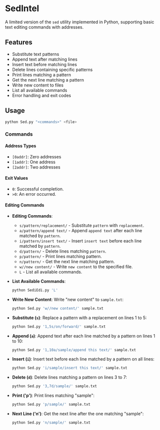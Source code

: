 # SedIntel

A limited version of the `sed` utility implemented in Python, supporting basic text editing commands with addresses.

## Features

- Substitute text patterns
- Append text after matching lines
- Insert text before matching lines
- Delete lines containing specific patterns
- Print lines matching a pattern
- Get the next line matching a pattern
- Write new content to files
- List all available commands
- Error handling and exit codes

## Usage

```bash
python Sed.py "<commands>" <file>
```

### Commands

#### Address Types

- `[0addr]`: Zero addresses
- `[1addr]`: One address
- `[2addr]`: Two addresses

#### Exit Values

- `0`: Successful completion.
- `>0`: An error occurred.
  
#### Editing Commands

- **Editing Commands**:
  - `s/pattern/replacement/` - Substitute `pattern` with `replacement`.
  - `a/pattern/append text/` - Append `append text` after each line matched by `pattern`.
  - `i/pattern/insert text/` - Insert `insert text` before each line matched by `pattern`.
  - `d/pattern/` - Delete lines matching `pattern`.
  - `p/pattern/` - Print lines matching pattern.
  - `n/pattern/` - Get the next line matching pattern.
  - `w//new content/` - Write `new content` to the specified file.
  - `L` - List all available commands.
- **List Available Commands**:

  ```sh
  python SediEdi.py 'L' 
  ```

- **Write New Content**: Write "new content" to `sample.txt`:

  ```sh
  python Sed.py 'w//new content/' sample.txt
  ```

- **Substitute (`s`)**: Replace a pattern with a replacement on lines 1 to 5:

  ```sh
  python Sed.py '1,5s/on/forward/' sample.txt
  ```

- **Append (`a`)**: Append text after each line matched by a pattern on lines 1 to 10:

  ```sh
  python Sed.py '1,10a/sample/append this text/' sample.txt
  ```

- **Insert (`i`)**: Insert text before each line matched by a pattern on all lines:

  ```sh
  python Sed.py 'i/sample/insert this text/' sample.txt
  ```

- **Delete (`d`)**: Delete lines matching a pattern on lines 3 to 7:

  ```sh
  python Sed.py '3,7d/sample/' sample.txt
  ```
  
- **Print ('p')**: Print lines matching "sample":
  ```sh
  python Sed.py 'p/sample/' sample.txt
  ```
 
- **Next Line ('n')**:  Get the next line after the one matching "sample":
  ```sh
  python Sed.py 'n/sample/' sample.txt
  ```
